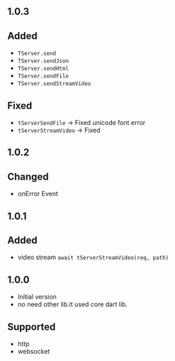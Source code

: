 ## 1.0.3

## Added
- `TServer.send`
- `TServer.sendJson`
- `TServer.sendHtml`
- `TServer.sendFile`
- `TServer.sendStreamVideo`

## Fixed
- `tServerSendFile` -> Fixed unicode font error
- `tServerStreamVideo` -> Fixed

## 1.0.2

## Changed
- onError Event

## 1.0.1
## Added
- video stream `await tServerStreamVideo(req, path)`

## 1.0.0

- Initial version
- no need other lib.it used core dart lib.

## Supported
- http
- websocket